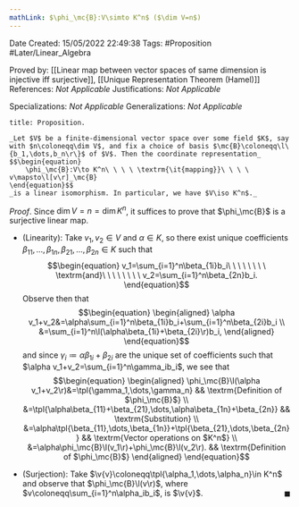 ```yaml
---
mathLink: $\phi_\mc{B}:V\simto K^n$ ($\dim V=n$)
---
```


<div class="topSpace"></div>

Date Created: 15/05/2022 22:49:38
Tags: #Proposition #Later/Linear_Algebra

Proved by: [[Linear map between vector spaces of same dimension is injective iff surjective]], [[Unique Representation Theorem (Hamel)]]
References: _Not Applicable_
Justifications: _Not Applicable_

Specializations: _Not Applicable_
Generalizations: _Not Applicable_

``` ad-Proposition
title: Proposition.

_Let $V$ be a finite-dimensional vector space over some field $K$, say with $n\coloneqq\dim V$, and fix a choice of basis $\mc{B}\coloneqq\l\{b_1,\dots,b_n\r\}$ of $V$. Then the coordinate representation_
$$\begin{equation}
    \phi_\mc{B}:V\to K^n\ \ \ \ \textrm{\it{mapping}}\ \ \ \ v\mapsto\l[v\r]_\mc{B}
\end{equation}$$
_is a linear isomorphism. In particular, we have $V\iso K^n$._

```

_Proof_. Since $\dim V=n=\dim K^n$, it suffices to prove that $\phi_\mc{B}$ is a surjective linear map.
* (Linearity): Take $v_1,v_2\in V$ and $\alpha\in K$, so there exist unique coefficients $\beta_{11},\dots,\beta_{1n},\beta_{21},\dots,\beta_{2n}\in K$ such that
$$\begin{equation}
    v_1=\sum_{i=1}^n\beta_{1i}b_i\ \ \ \ \ \ \ \ \textrm{and}\ \ \ \ \ \ \ \ v_2=\sum_{i=1}^n\beta_{2n}b_i.
\end{equation}$$
Observe then that
$$\begin{equation}
    \begin{aligned}
        \alpha v_1+v_2&=\alpha\sum_{i=1}^n\beta_{1i}b_i+\sum_{i=1}^n\beta_{2i}b_i \\
        &=\sum_{i=1}^n\l(\alpha\beta_{1i}+\beta_{2i}\r)b_i,
    \end{aligned}
\end{equation}$$
and since $\gamma_i\coloneqq\alpha\beta_{1i}+\beta_{2i}$ are the unique set of coefficients such that $\alpha v_1+v_2=\sum_{i=1}^n\gamma_ib_i$, we see that
$$\begin{equation}
    \begin{aligned}
        \phi_\mc{B}\l(\alpha v_1+v_2\r)&=\tpl{\gamma_1,\dots,\gamma_n} && \textrm{Definition of $\phi_\mc{B}$} \\
        &=\tpl{\alpha\beta_{11}+\beta_{21},\dots,\alpha\beta_{1n}+\beta_{2n}} && \textrm{Substitution} \\
        &=\alpha\tpl{\beta_{11},\dots,\beta_{1n}}+\tpl{\beta_{21},\dots,\beta_{2n}} && \textrm{Vector operations on $K^n$} \\
        &=\alpha\phi_\mc{B}\l(v_1\r)+\phi_\mc{B}\l(v_2\r). && \textrm{Definition of $\phi_\mc{B}$}
    \end{aligned}
\end{equation}$$

* (Surjection): Take $\v{v}\coloneqq\tpl{\alpha_1,\dots,\alpha_n}\in K^n$ and observe that $\phi_\mc{B}\l(v\r)$, where $v\coloneqq\sum_{i=1}^n\alpha_ib_i$, is $\v{v}$.<span style="float:right;">$\blacksquare$</span>
